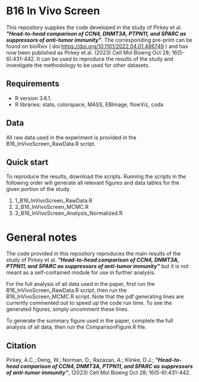 
# **B16 In Vivo Screen**

This repository supplies the code developed in the study of Pirkey et al. **_"Head-to-head comparison of CCN4, DNMT3A, PTPN11, and SPARC as suppressors of anti-tumor immunity"_**. The corresponding pre-print can be found on bioRxiv ( doi:https://doi.org/10.1101/2022.04.01.486749 ) and has now been published as Pirkey et al. (2023) Cell Mol Bioeng Oct 28; 16(5-6):431-442. It can be used to reproduce the results of the study and investigate the methodology to be used for other datasets.

## **Requirements**

* R version 3.6.1.
* R libraries: stats, colorspace, MASS, EBImage, flowViz, coda

## **Data**

All raw data used in the experiment is provided in the B16_InVivoScreen_RawData.R script.

## **Quick start**

To reproduce the results, download the scripts. Running the scripts in the following order will generate all relevant figures and data tables for the given portion of the study.

1) 1_B16_InVivoScreen_RawData.R
2) 2_B16_InVivoScreen_MCMC.R
3) 3_B16_InVivoScreen_Analysis_Normalized.R

# General notes

The code provided in this repository reproduces the main results of the study of Pirkey et al. **_"Head-to-head comparison of CCN4, DNMT3A, PTPN11, and SPARC as suppressors of anti-tumor immunity"_** but it is not meant as a self-contained module for use in further analysis.

For the full analysis of all data used in the paper, first run the B16_InVivoScreen_RawData.R script, then run the B16_InVivoScreen_MCMC.R script. Note that the pdf generating lines are currently commented out to speed up the code run time. To see the generated figures, simply uncomment these lines.

To generate the summary figure used in the paper, complete the full analysis of all data, then run the ComparisonFigure.R file.

## Citation
Pirkey, A.C.; Deng, W.; Norman, D.; Razazan, A.; Klinke, D.J.; **_"Head-to-head comparison of CCN4, DNMT3A, PTPN11, and SPARC as suppressors of anti-tumor immunity”_**, (2023) Cell Mol Bioeng Oct 28; 16(5-6):431-442.
